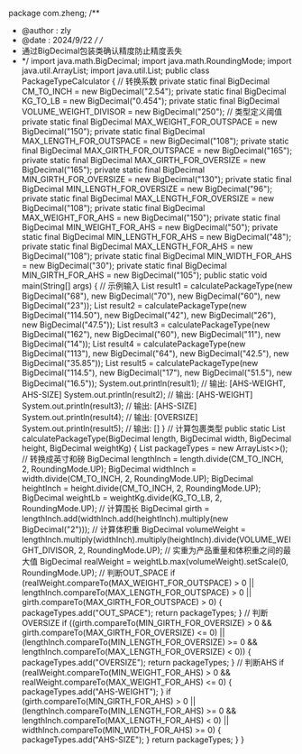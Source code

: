 package com.zheng;
/**
 * @author : zly
 * @date : 2024/9/22
 */
/*
* 通过BigDecimal包装类确认精度防止精度丢失
* */
import java.math.BigDecimal;
import java.math.RoundingMode;
import java.util.ArrayList;
import java.util.List;
public class PackageTypeCalculator {
    // 转换系数
    private static final BigDecimal CM_TO_INCH = new BigDecimal("2.54");
    private static final BigDecimal KG_TO_LB = new BigDecimal("0.454");
    private static final BigDecimal VOLUME_WEIGHT_DIVISOR = new BigDecimal("250");
    // 类型定义阈值
    private static final BigDecimal MAX_WEIGHT_FOR_OUTSPACE = new BigDecimal("150");
    private static final BigDecimal MAX_LENGTH_FOR_OUTSPACE = new BigDecimal("108");
    private static final BigDecimal MAX_GIRTH_FOR_OUTSPACE = new BigDecimal("165");
    private static final BigDecimal MAX_GIRTH_FOR_OVERSIZE = new BigDecimal("165");
    private static final BigDecimal MIN_GIRTH_FOR_OVERSIZE = new BigDecimal("130");
    private static final BigDecimal MIN_LENGTH_FOR_OVERSIZE = new BigDecimal("96");
    private static final BigDecimal MAX_LENGTH_FOR_OVERSIZE = new BigDecimal("108");
    private static final BigDecimal MAX_WEIGHT_FOR_AHS = new BigDecimal("150");
    private static final BigDecimal MIN_WEIGHT_FOR_AHS = new BigDecimal("50");
    private static final BigDecimal MIN_LENGTH_FOR_AHS = new BigDecimal("48");
    private static final BigDecimal MAX_LENGTH_FOR_AHS = new BigDecimal("108");
    private static final BigDecimal MIN_WIDTH_FOR_AHS = new BigDecimal("30");
    private static final BigDecimal MIN_GIRTH_FOR_AHS = new BigDecimal("105");
    public static void main(String[] args) {
        // 示例输入
        List<String> result1 = calculatePackageType(new BigDecimal("68"), new BigDecimal("70"), new BigDecimal("60"), new BigDecimal("23"));
        List<String> result2 = calculatePackageType(new BigDecimal("114.50"), new BigDecimal("42"), new BigDecimal("26"), new BigDecimal("47.5"));
        List<String> result3 = calculatePackageType(new BigDecimal("162"), new BigDecimal("60"), new BigDecimal("11"), new BigDecimal("14"));
        List<String> result4 = calculatePackageType(new BigDecimal("113"), new BigDecimal("64"), new BigDecimal("42.5"), new BigDecimal("35.85"));
        List<String> result5 = calculatePackageType(new BigDecimal("114.5"), new BigDecimal("17"), new BigDecimal("51.5"), new BigDecimal("16.5"));
        System.out.println(result1); // 输出: [AHS-WEIGHT, AHS-SIZE]
        System.out.println(result2); // 输出: [AHS-WEIGHT]
        System.out.println(result3); // 输出: [AHS-SIZE]
        System.out.println(result4); // 输出: [OVERSIZE]
        System.out.println(result5); // 输出: []
    }
    // 计算包裹类型
    public static List<String> calculatePackageType(BigDecimal length, BigDecimal width, BigDecimal height, BigDecimal weightKg) {
        List<String> packageTypes = new ArrayList<>();
        // 转换成英寸和磅
        BigDecimal lengthInch = length.divide(CM_TO_INCH, 2, RoundingMode.UP);
        BigDecimal widthInch = width.divide(CM_TO_INCH, 2, RoundingMode.UP);
        BigDecimal heightInch = height.divide(CM_TO_INCH, 2, RoundingMode.UP);
        BigDecimal weightLb = weightKg.divide(KG_TO_LB, 2, RoundingMode.UP);
        // 计算围长
        BigDecimal girth = lengthInch.add(widthInch.add(heightInch).multiply(new BigDecimal("2")));
        // 计算体积重
        BigDecimal volumeWeight = lengthInch.multiply(widthInch).multiply(heightInch).divide(VOLUME_WEIGHT_DIVISOR, 2, RoundingMode.UP);
        // 实重为产品重量和体积重之间的最大值
        BigDecimal realWeight = weightLb.max(volumeWeight).setScale(0, RoundingMode.UP);
        // 判断OUT_SPACE
        if (realWeight.compareTo(MAX_WEIGHT_FOR_OUTSPACE) > 0 ||
                lengthInch.compareTo(MAX_LENGTH_FOR_OUTSPACE) > 0 ||
                girth.compareTo(MAX_GIRTH_FOR_OUTSPACE) > 0) {
            packageTypes.add("OUT_SPACE");
            return packageTypes;
        }
        // 判断OVERSIZE
        if ((girth.compareTo(MIN_GIRTH_FOR_OVERSIZE) > 0 && girth.compareTo(MAX_GIRTH_FOR_OVERSIZE) <= 0) ||
                (lengthInch.compareTo(MIN_LENGTH_FOR_OVERSIZE) >= 0 && lengthInch.compareTo(MAX_LENGTH_FOR_OVERSIZE) < 0)) {
            packageTypes.add("OVERSIZE");
            return packageTypes;
        }
        // 判断AHS
        if (realWeight.compareTo(MIN_WEIGHT_FOR_AHS) > 0 && realWeight.compareTo(MAX_WEIGHT_FOR_AHS) <= 0) {
            packageTypes.add("AHS-WEIGHT");
        }
        if (girth.compareTo(MIN_GIRTH_FOR_AHS) > 0 ||
                (lengthInch.compareTo(MIN_LENGTH_FOR_AHS) >= 0 && lengthInch.compareTo(MAX_LENGTH_FOR_AHS) < 0) ||
                widthInch.compareTo(MIN_WIDTH_FOR_AHS) >= 0) {
            packageTypes.add("AHS-SIZE");
        }
        return packageTypes;
    }
}

